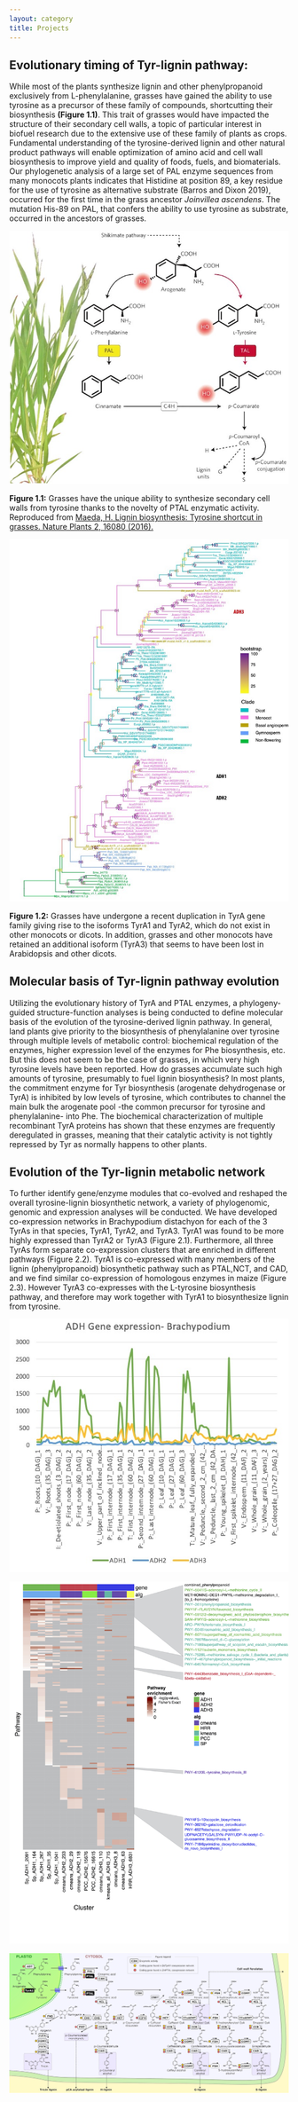 ```yaml
---
layout: category
title: Projects
---
```

## Evolutionary timing of Tyr-lignin pathway:

While most of the plants synthesize lignin and other phenylpropanoid exclusively from L-phenylalanine, grasses have gained the ability to use tyrosine as a precursor of these family of compounds, shortcutting their biosynthesis **(Figure 1.1)**. This trait of grasses would have impacted the structure of their secondary cell walls, a topic of particular interest in biofuel research due to the extensive use of these family of plants as crops. Fundamental understanding of the tyrosine-derived lignin and other natural product pathways will enable optimization of amino acid and cell wall biosynthesis to improve yield and quality of foods, fuels, and biomaterials. Our phylogenetic analysis of a large set of PAL enzyme sequences from many monocots plants indicates that Histidine at position 89, a key residue for the use of tyrosine as alternative substrate (Barros and Dixon 2019), occurred for the first time in the grass ancestor *Joinvillea ascendens*. The mutation His-89 on PAL, that confers the ability to use tyrosine as substrate, occurred in the ancestors of grasses.

![Figure 1.1](figure1.1.jpg)

**Figure 1.1:** Grasses have the unique ability to synthesize secondary cell walls from tyrosine thanks to the novelty of PTAL enzymatic activity. Reproduced from <a href="https://doi.org/10.1038/nplants.2016.80"> Maeda, H. Lignin biosynthesis: Tyrosine shortcut in grasses. Nature Plants 2, 16080 (2016).</a>

![Figure 1.2](figure1.2.jpg)

**Figure 1.2:** Grasses have undergone a recent duplication in TyrA gene family giving rise to the isoforms TyrA1 and TyrA2, which do not exist in other monocots or dicots. In addition, grasses and other monocots have retained an additional isoform (TyrA3) that seems to have been lost in Arabidopsis and other dicots. 

## Molecular basis of Tyr-lignin pathway evolution ##

Utilizing the evolutionary history of TyrA and PTAL enzymes, a phylogeny-guided structure-function analyses is being conducted to define molecular basis of the evolution of the tyrosine-derived lignin pathway. In general, land plants give priority to the biosynthesis of phenylalanine over tyrosine through multiple levels of metabolic control: biochemical regulation of the enzymes, higher expression level of the enzymes for Phe biosynthesis, etc. But this does not seem to be the case of grasses, in which very high tyrosine levels have been reported. How do grasses accumulate such high amounts of tyrosine, presumably to fuel lignin biosynthesis? In most plants, the commitment enzyme for Tyr biosynthesis (arogenate dehydrogenase or TyrA) is inhibited by low levels of tyrosine, which contributes to channel the main bulk the arogenate pool -the common precursor for tyrosine and phenylalanine- into Phe. The biochemical characterization of multiple recombinant TyrA proteins has shown that these enzymes are frequently deregulated in grasses, meaning that their catalytic activity is not tightly repressed by Tyr as normally happens to other plants.

## Evolution of the Tyr-lignin metabolic network ##

To further identify gene/enzyme modules that co-evolved and reshaped the overall tyrosine-lignin biosynthetic network, a variety of phylogenomic, genomic and expression analyses will be conducted. We have developed co-expression networks in Brachypodium distachyon for each of the 3 TyrAs in that species, TyrA1, TyrA2, and TyrA3. TyrA1 was found to be more highly expressed than TyrA2 or TyrA3 (Figure 2.1). Furthermore, all three TyrAs form separate co-expression clusters that are enriched in different pathways (Figure 2.2). TyrA1 is co-expressed with many members of the lignin (phenylpropanoid) biosynthetic pathway such as PTAL,NCT, and CAD, and we find similar co-expression of homologous enzymes in maize (Figure 2.3). However TyrA3 co-expresses with the L-tyrosine biosynthesis pathway, and therefore may work together with TyrA1 to biosynthesize lignin from tyrosine.

![Figure 2.1](ADH_gene_expr.jpg)

![Figure 2.2](path_enrich_ADH.jpg)

![Figure 2.3](coexprs_path.jpg)
